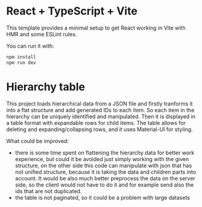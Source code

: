# React + TypeScript + Vite

This template provides a minimal setup to get React working in Vite with HMR and some ESLint rules.

You can run it with:

```bash
npm install
npm run dev
```

# Hierarchy table
This project loads hierarchical data from a JSON file and firstly tranforms it into a flat structure and add generated IDs to each item. So each item in the hierarchy can be uniquely identified and manipulated. 
Then it is displayed in a table format with expandable rows for child items. The table allows for deleting and expanding/collapsing rows, and it uses Material-UI for styling.

What could be improved:
- there is some time spent on flattening the hierarchy data for better work experience, but could it be avoided just simply working with the given structure, on the other side this code can manipulate with json that has not unified structure, because it is taking the data and children parts into account. It would be also much better preprocess the data on the server side, so the client would not have to do it and for example send also the ids that are not duplicated.
- the table is not paginated, so it could be a problem with large datasets